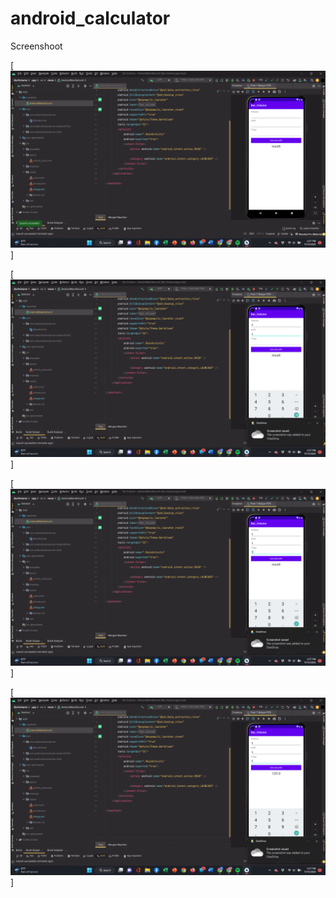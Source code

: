 # android_calculator
Screenshoot

[![Image 1](https://github.com/JustOryza/img-android-kalkulator/blob/main/android-img/2022-11-15%20(2).png)]

[![Image 2](https://github.com/JustOryza/img-android-kalkulator/blob/main/android-img/2022-11-15%20(3).png)]

[![Image 3](https://github.com/JustOryza/img-android-kalkulator/blob/main/android-img/2022-11-15%20(4).png)]

[![Image 4](https://github.com/JustOryza/img-android-kalkulator/blob/main/android-img/2022-11-15%20(5).png)]
